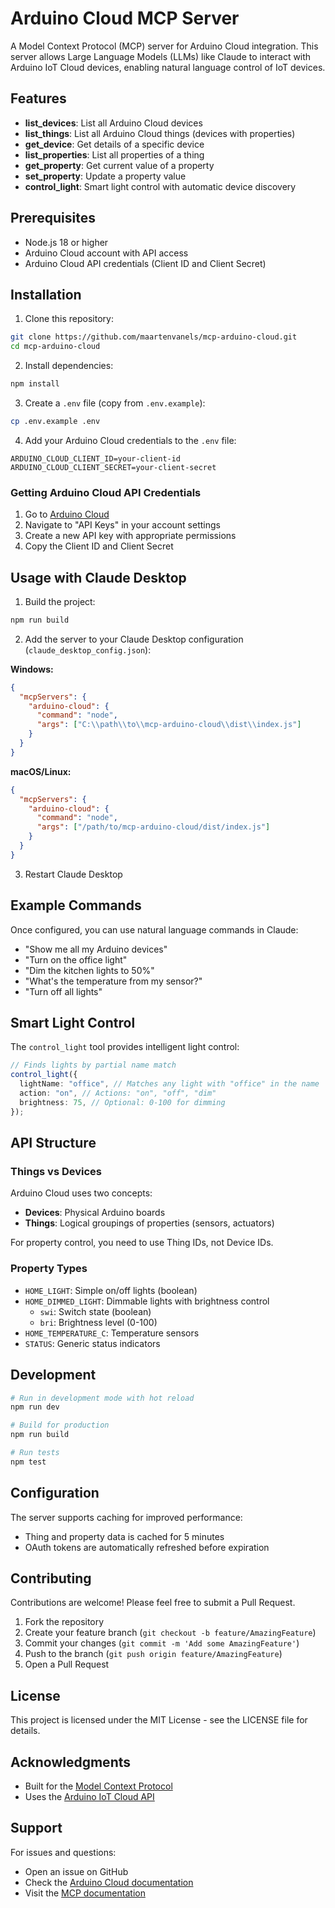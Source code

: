 # Arduino Cloud MCP Server

A Model Context Protocol (MCP) server for Arduino Cloud integration. This server allows Large Language Models (LLMs) like Claude to interact with Arduino IoT Cloud devices, enabling natural language control of IoT devices.

## Features

- **list_devices**: List all Arduino Cloud devices
- **list_things**: List all Arduino Cloud things (devices with properties)
- **get_device**: Get details of a specific device
- **list_properties**: List all properties of a thing
- **get_property**: Get current value of a property
- **set_property**: Update a property value
- **control_light**: Smart light control with automatic device discovery

## Prerequisites

- Node.js 18 or higher
- Arduino Cloud account with API access
- Arduino Cloud API credentials (Client ID and Client Secret)

## Installation

1. Clone this repository:

```bash
git clone https://github.com/maartenvanels/mcp-arduino-cloud.git
cd mcp-arduino-cloud
```

2. Install dependencies:

```bash
npm install
```

3. Create a `.env` file (copy from `.env.example`):

```bash
cp .env.example .env
```

4. Add your Arduino Cloud credentials to the `.env` file:

```
ARDUINO_CLOUD_CLIENT_ID=your-client-id
ARDUINO_CLOUD_CLIENT_SECRET=your-client-secret
```

### Getting Arduino Cloud API Credentials

1. Go to [Arduino Cloud](https://app.arduino.cc)
2. Navigate to "API Keys" in your account settings
3. Create a new API key with appropriate permissions
4. Copy the Client ID and Client Secret

## Usage with Claude Desktop

1. Build the project:

```bash
npm run build
```

2. Add the server to your Claude Desktop configuration (`claude_desktop_config.json`):

**Windows:**

```json
{
  "mcpServers": {
    "arduino-cloud": {
      "command": "node",
      "args": ["C:\\path\\to\\mcp-arduino-cloud\\dist\\index.js"]
    }
  }
}
```

**macOS/Linux:**

```json
{
  "mcpServers": {
    "arduino-cloud": {
      "command": "node",
      "args": ["/path/to/mcp-arduino-cloud/dist/index.js"]
    }
  }
}
```

3. Restart Claude Desktop

## Example Commands

Once configured, you can use natural language commands in Claude:

- "Show me all my Arduino devices"
- "Turn on the office light"
- "Dim the kitchen lights to 50%"
- "What's the temperature from my sensor?"
- "Turn off all lights"

## Smart Light Control

The `control_light` tool provides intelligent light control:

```typescript
// Finds lights by partial name match
control_light({
  lightName: "office", // Matches any light with "office" in the name
  action: "on", // Actions: "on", "off", "dim"
  brightness: 75, // Optional: 0-100 for dimming
});
```

## API Structure

### Things vs Devices

Arduino Cloud uses two concepts:

- **Devices**: Physical Arduino boards
- **Things**: Logical groupings of properties (sensors, actuators)

For property control, you need to use Thing IDs, not Device IDs.

### Property Types

- `HOME_LIGHT`: Simple on/off lights (boolean)
- `HOME_DIMMED_LIGHT`: Dimmable lights with brightness control
  - `swi`: Switch state (boolean)
  - `bri`: Brightness level (0-100)
- `HOME_TEMPERATURE_C`: Temperature sensors
- `STATUS`: Generic status indicators

## Development

```bash
# Run in development mode with hot reload
npm run dev

# Build for production
npm run build

# Run tests
npm test
```

## Configuration

The server supports caching for improved performance:

- Thing and property data is cached for 5 minutes
- OAuth tokens are automatically refreshed before expiration

## Contributing

Contributions are welcome! Please feel free to submit a Pull Request.

1. Fork the repository
2. Create your feature branch (`git checkout -b feature/AmazingFeature`)
3. Commit your changes (`git commit -m 'Add some AmazingFeature'`)
4. Push to the branch (`git push origin feature/AmazingFeature`)
5. Open a Pull Request

## License

This project is licensed under the MIT License - see the LICENSE file for details.

## Acknowledgments

- Built for the [Model Context Protocol](https://modelcontextprotocol.io/)
- Uses the [Arduino IoT Cloud API](https://www.arduino.cc/reference/en/iot/api/)

## Support

For issues and questions:

- Open an issue on GitHub
- Check the [Arduino Cloud documentation](https://docs.arduino.cc/arduino-cloud/)
- Visit the [MCP documentation](https://modelcontextprotocol.io/docs)
